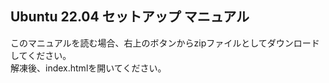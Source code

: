 ## Ubuntu 22.04 セットアップ マニュアル

このマニュアルを読む場合、右上のボタンからzipファイルとしてダウンロードしてください。<br>
解凍後、index.htmlを開いてください。
